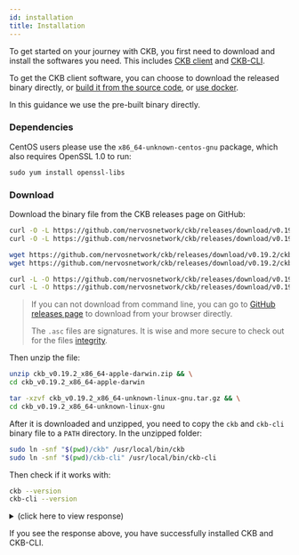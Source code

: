 ```yaml
---
id: installation
title: Installation
---
```


To get started on your journey with CKB, you first need to download and install the softwares you need. This includes [CKB client](https://github.com/nervosnetwork/ckb) and [CKB-CLI](https://github.com/nervosnetwork/ckb-cli).

To get the CKB client software, you can choose to download the released binary directly, or [build it from the source code](../dev-guide/compile), or [use docker](https://github.com/nervosnetwork/ckb/blob/develop/docs/run-ckb-with-docker.md).

In this guidance we use the pre-built binary directly.

### Dependencies

CentOS users please use the `x86_64-unknown-centos-gnu` package, which also requires OpenSSL 1.0 to run:

```shell
sudo yum install openssl-libs
```

### Download

Download the binary file from the CKB releases page on GitHub:


<!-- Todo: change the release version here -->

<!--DOCUSAURUS_CODE_TABS-->
<!--macOS-->
```bash
curl -O -L https://github.com/nervosnetwork/ckb/releases/download/v0.19.2/ckb_v0.19.2_x86_64-apple-darwin.zip
curl -O -L https://github.com/nervosnetwork/ckb/releases/download/v0.19.2/ckb_v0.19.2_x86_64-apple-darwin.zip.asc
```
<!--Linux-->
```bash
wget https://github.com/nervosnetwork/ckb/releases/download/v0.19.2/ckb_v0.19.2_x86_64-unknown-linux-gnu.tar.gz
wget https://github.com/nervosnetwork/ckb/releases/download/v0.19.2/ckb_v0.19.2_x86_64-unknown-linux-gnu.tar.gz.asc
```
<!--CentOS-->
```bash
curl -L -O https://github.com/nervosnetwork/ckb/releases/download/v0.19.2/ckb_v0.19.2_x86_64-unknown-centos-gnu.tar.gz
curl -L -O https://github.com/nervosnetwork/ckb/releases/download/v0.19.2/ckb_v0.19.2_x86_64-unknown-centos-gnu.tar.gz.asc
```
<!--END_DOCUSAURUS_CODE_TABS-->

> If you can not download from command line, you can go to [GitHub releases page](https://github.com/nervosnetwork/ckb/releases/tag/v0.14.0) to download from your browser directly.
>
> The `.asc` files are signatures. It is wise and more secure to check out for the files [integrity](https://github.com/nervosnetwork/ckb/blob/develop/docs/integrity-check.md).

Then unzip the file:

<!--DOCUSAURUS_CODE_TABS-->
<!--macOS-->
```bash
unzip ckb_v0.19.2_x86_64-apple-darwin.zip && \
cd ckb_v0.19.2_x86_64-apple-darwin
```
<!--Linux-->
```bash
tar -xzvf ckb_v0.19.2_x86_64-unknown-linux-gnu.tar.gz && \
cd ckb_v0.19.2_x86_64-unknown-linux-gnu
```

<!--END_DOCUSAURUS_CODE_TABS-->

After it is downloaded and unzipped, you need to copy the `ckb` and `ckb-cli` binary file to a `PATH` directory. In the unzipped folder:
```bash
sudo ln -snf "$(pwd)/ckb" /usr/local/bin/ckb
sudo ln -snf "$(pwd)/ckb-cli" /usr/local/bin/ckb-cli
```

Then check if it works with:
```bash
ckb --version
ckb-cli --version
```

<!-- Todo: change the response here -->

<details>
<summary>(click here to view response)</summary>
```bash
$ ckb --version
ckb-cli --version
ckb 0.19.2 (rylai-v8 f4d24c5 2019-08-28)
ckb-cli 0.19.0 (797de91 2019-08-24)
```
</details>

If you see the response above, you have successfully installed CKB and CKB-CLI.
